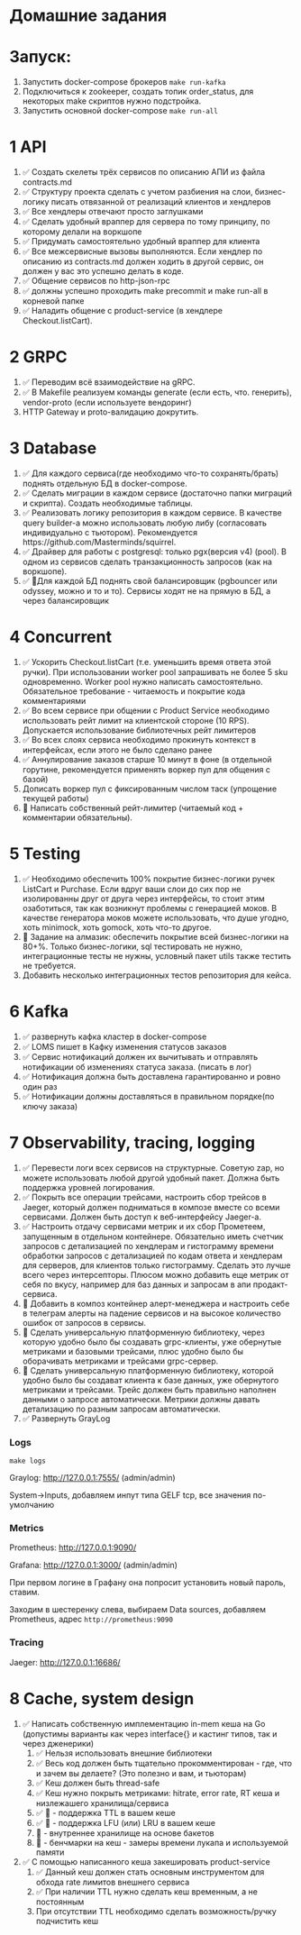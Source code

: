 # Домашние задания

# Запуск:
1. Запустить docker-compose брокеров ```make run-kafka```
2. Подключиться к zookeeper, создать топик order_status, для некоторых make скриптов нужно подстройка. 
3. Запустить основной docker-compose ```make run-all```


# 1 API
<ol>
<li> ✅ Создать скелеты трёх сервисов по описанию АПИ из файла contracts.md
<li> ✅ Структуру проекта сделать с учетом разбиения на слои, бизнес-логику писать отвязанной от реализаций клиентов и хендлеров
<li> ✅ Все хендлеры отвечают просто заглушками
<li> ✅ Сделать удобный враппер для сервера по тому принципу, по которому делали на воркшопе
<li> ✅ Придумать самостоятельно удобный враппер для клиента
<li> ✅ Все межсервисные вызовы выполняются. Если хендлер по описанию из contracts.md должен ходить в другой сервис, он должен у вас это успешно делать в коде.
<li> ✅ Общение сервисов по http-json-rpc
<li> ✅ должны успешно проходить make precommit и make run-all в корневой папке
<li> ✅ Наладить общение с product-service (в хендлере Checkout.listCart). 
</ol>

# 2 GRPC
<ol>
<li>✅ Переводим всё взаимодействие на gRPC.
<li>✅ В Makefile реализуем команды generate (если есть, что. генерить), vendor-proto (если используете вендоринг)
<li>HTTP Gateway и proto-валидацию докрутить.
</ol>

# 3 Database
<ol>
<li>✅ Для каждого сервиса(где необходимо что-то сохранять/брать) поднять отдельную БД в docker-compose.

<li>✅ Сделать миграции в каждом сервисе (достаточно папки миграций и скрипта).
   Создать необходимые таблицы.

<li>✅ Реализовать логику репозитория в каждом сервисе.
   В качестве query builder-а можно использовать любую либу
(согласовать индивидуально с тьютором). 
Рекомендуется https://github.com/Masterminds/squirrel.

<li>✅ Драйвер для работы с postgresql: только pgx(версия v4) (pool).
   В одном из сервисов сделать транзакционность запросов (как на воркшопе).

<li>✅ 💎Для каждой БД поднять свой балансировщик 
(pgbouncer или odyssey, можно и то и то). 
Сервисы ходят не на прямую в БД, а через балансировщик
</ol>

# 4 Concurrent
<ol>
<li>✅ Ускорить Checkout.listCart (т.е. уменьшить время ответа этой ручки). При использовании worker pool запрашивать не более 5 sku одновременно. Worker pool нужно написать самостоятельно. Обязательное требование - читаемость и покрытие кода комментариями

<li>✅ Во всем сервисе при общении с Product Service необходимо использовать рейт лимит на клиентской стороне (10 RPS). Допускается использование библиотечных рейт лимитеров

<li>✅ Во всех слоях сервиса необходимо прокинуть контекст в интерфейсах, если этого не было сделано ранее

<li>✅ Аннулирование заказов старше 10 минут в фоне (в отдельной горутине, рекомендуется применять воркер пул для общения с базой)
<li> Дописать воркер пул с фиксированным числом таск (упрощение текущей работы)
<li>💎 Написать собственный рейт-лимитер (читаемый код + комментарии обязательны).
</ol>

# 5 Testing
<ol>
<li>✅ Необходимо обеспечить 100% покрытие бизнес-логики ручек ListCart и Purchase. 
Если вдруг ваши слои до сих пор не изолированны друг от друга через интерфейсы, 
то стоит этим озаботиться, так как возникнут проблемы с генерацией моков.
В качестве генератора моков можете использовать, что душе угодно, 
хоть minimock, хоть gomock, хоть что-то другое.
<li>💎 Задание на алмазик: обеспечить покрытие всей бизнес-логики на 80+%. 
Только бизнес-логики, sql тестировать не нужно, интеграционные тесты не нужны, 
условный пакет utils также тестить не требуется.
<li> Добавить несколько интеграционных тестов репозитория для кейса.
</ol>

# 6 Kafka
<ol>
<li>✅ развернуть кафка кластер в docker-compose
<li>✅ LOMS пишет в Кафку изменения статусов заказов
<li>✅ Сервис нотификаций должен их вычитывать и отправлять нотификации об изменениях статуса заказа. (писать в лог)
<li>✅ Нотификация должна быть доставлена гарантированно и ровно один раз
<li>✅ Нотификации должны доставляться в правильном порядке(по ключу заказа)
</ol>

# 7 Observability, tracing, logging
<ol>
<li>✅ Перевести логи всех сервисов на структурные. Советую zap, но можете использовать любой другой удобный пакет. Должна быть поддержка уровней логирования.
<li>✅ Покрыть все операции трейсами, настроить сбор трейсов в Jaeger, который должен подниматься в композе вместе со всеми сервисами. Должен быть доступ к веб-интерфейсу Jaeger-а.
<li>✅ Настроить отдачу сервисами метрик и их сбор Прометеем, запущенным в отдельном контейнере. Обязательно иметь счетчик запросов с детализацией по хендлерам и гистограмму времени обработки запросов с детализацией по кодам ответа и хендлерам для серверов, для клиентов только гистограмму. Сделать это лучше всего через интерсепторы. Плюсом можно добавить еще метрик от себя по вкусу, например для баз данных и запросам в апи продакт-сервиса.
<li>💎 Добавить в композ контейнер алерт-менеджера и настроить себе в телеграм алерты на падение сервисов и на высокое количество ошибок от запросов в сервисы.
<li>💎 Сделать универсальную платформенную библиотеку, через которую удобно было бы создавать grpc-клиенты, уже обернутые метриками и базовыми трейсами, плюс удобно было бы оборачивать метриками и трейсами grpc-сервер.
<li>💎 Сделать универсальную платформенную библиотеку, которой удобно было бы создават клиента к базе данных, уже обернутого метриками и трейсами. Трейс должен быть правильно наполнен данными о запросе автоматически. Метрики должны давать детализацию по разным запросам автоматически.
<li>✅ Развернуть GrayLog
</ol>

### Logs

`make logs`

Graylog: http://127.0.0.1:7555/ (admin/admin)

System->Inputs, добавляем инпут типа GELF tcp, все значения по-умолчанию

### Metrics

Prometheus: http://127.0.0.1:9090/

Grafana: http://127.0.0.1:3000/ (admin/admin)

При первом логине в Графану она попросит установить новый пароль, ставим.

Заходим в шестеренку слева, выбираем Data sources, добавляем Prometheus, адрес `http://prometheus:9090`

### Tracing
Jaeger: http://127.0.0.1:16686/

# 8 Cache, system design
<ol>
    <li> ✅ Написать собственную имплементацию in-mem кеша на Go (допустимы варианты как через interface{} и кастинг типов, так и через дженерики)
        <ol>
            <li> ✅ Нельзя использовать внешние библиотеки
            <li> ✅ Весь код должен быть тщательно прокомментирован - где, что и зачем вы делаете? (Это полезно и вам, и тьюторам)
            <li> ✅ Кеш должен быть thread-safe
            <li> ✅ Кеш нужно покрыть метриками: hitrate, error rate, RT кеша и низлежашего хранилища/сервиса
            <li> ✅ 💎 - поддержка TTL в вашем кеше
            <li> ✅ 💎 - поддержка LFU (или) LRU в вашем кеше
            <li>💎 - внутреннее хранилище на основе бакетов
            <li>💎 - бенчмарки на кеш - замеры времени лукапа и используемой памяти
        </ol>
    </li>
    <li>✅ С помощью написанного кеша закешировать product-service
        <ol>
            <li> ✅ Данный кеш должен стать основным инструментом для обхода rate лимитов внешнего сервиса
            <li> ✅ При наличии TTL нужно сделать кеш временным, а не постоянным
            <li>При отсутствии TTL необходимо сделать возможность/ручку подчистить кеш
        </ol>
</ol>